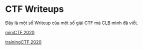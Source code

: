 # CTF Writeups

Đây là một số Writeup của một số giải CTF mà CLB mình đã viết.

[miniCTF 2020](./mini2020/README.md)

[trainingCTF 2020](./training2020/README.md)
